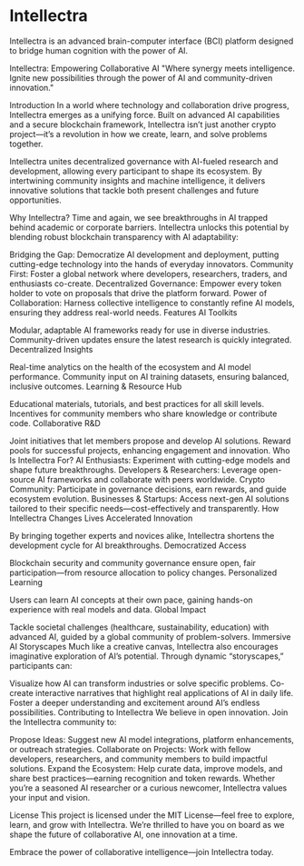# Intellectra
Intellectra is an advanced brain-computer interface (BCI) platform designed to bridge human cognition with the power of AI.

Intellectra: Empowering Collaborative AI
"Where synergy meets intelligence. Ignite new possibilities through the power of AI and community-driven innovation."

Introduction
In a world where technology and collaboration drive progress, Intellectra emerges as a unifying force. Built on advanced AI capabilities and a secure blockchain framework, Intellectra isn’t just another crypto project—it’s a revolution in how we create, learn, and solve problems together.

Intellectra unites decentralized governance with AI-fueled research and development, allowing every participant to shape its ecosystem. By intertwining community insights and machine intelligence, it delivers innovative solutions that tackle both present challenges and future opportunities.

Why Intellectra?
Time and again, we see breakthroughs in AI trapped behind academic or corporate barriers. Intellectra unlocks this potential by blending robust blockchain transparency with AI adaptability:

Bridging the Gap: Democratize AI development and deployment, putting cutting-edge technology into the hands of everyday innovators.
Community First: Foster a global network where developers, researchers, traders, and enthusiasts co-create.
Decentralized Governance: Empower every token holder to vote on proposals that drive the platform forward.
Power of Collaboration: Harness collective intelligence to constantly refine AI models, ensuring they address real-world needs.
Features
AI Toolkits

Modular, adaptable AI frameworks ready for use in diverse industries.
Community-driven updates ensure the latest research is quickly integrated.
Decentralized Insights

Real-time analytics on the health of the ecosystem and AI model performance.
Community input on AI training datasets, ensuring balanced, inclusive outcomes.
Learning & Resource Hub

Educational materials, tutorials, and best practices for all skill levels.
Incentives for community members who share knowledge or contribute code.
Collaborative R&D

Joint initiatives that let members propose and develop AI solutions.
Reward pools for successful projects, enhancing engagement and innovation.
Who Is Intellectra For?
AI Enthusiasts: Experiment with cutting-edge models and shape future breakthroughs.
Developers & Researchers: Leverage open-source AI frameworks and collaborate with peers worldwide.
Crypto Community: Participate in governance decisions, earn rewards, and guide ecosystem evolution.
Businesses & Startups: Access next-gen AI solutions tailored to their specific needs—cost-effectively and transparently.
How Intellectra Changes Lives
Accelerated Innovation

By bringing together experts and novices alike, Intellectra shortens the development cycle for AI breakthroughs.
Democratized Access

Blockchain security and community governance ensure open, fair participation—from resource allocation to policy changes.
Personalized Learning

Users can learn AI concepts at their own pace, gaining hands-on experience with real models and data.
Global Impact

Tackle societal challenges (healthcare, sustainability, education) with advanced AI, guided by a global community of problem-solvers.
Immersive AI Storyscapes
Much like a creative canvas, Intellectra also encourages imaginative exploration of AI’s potential. Through dynamic “storyscapes,” participants can:

Visualize how AI can transform industries or solve specific problems.
Co-create interactive narratives that highlight real applications of AI in daily life.
Foster a deeper understanding and excitement around AI’s endless possibilities.
Contributing to Intellectra
We believe in open innovation. Join the Intellectra community to:

Propose Ideas: Suggest new AI model integrations, platform enhancements, or outreach strategies.
Collaborate on Projects: Work with fellow developers, researchers, and community members to build impactful solutions.
Expand the Ecosystem: Help curate data, improve models, and share best practices—earning recognition and token rewards.
Whether you’re a seasoned AI researcher or a curious newcomer, Intellectra values your input and vision.

License
This project is licensed under the MIT License—feel free to explore, learn, and grow with Intellectra. We’re thrilled to have you on board as we shape the future of collaborative AI, one innovation at a time.

Embrace the power of collaborative intelligence—join Intellectra today.
